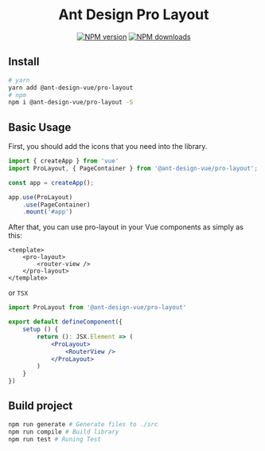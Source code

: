 <h1 align="center">
Ant Design Pro Layout
</h1>

<div align="center">

[![NPM version](https://img.shields.io/npm/v/@ant-design/icons-vue.svg?style=flat)](https://npmjs.org/package/@ant-design-vue/pro-layout)
[![NPM downloads](http://img.shields.io/npm/dm/@ant-design/icons-vue.svg?style=flat)](https://npmjs.org/package/@ant-design-vue/pro-layout)

</div>

## Install

```bash
# yarn
yarn add @ant-design-vue/pro-layout
# npm
npm i @ant-design-vue/pro-layout -S
```

## Basic Usage

First, you should add the icons that you need into the library.

```js
import { createApp } from 'vue'
import ProLayout, { PageContainer } from '@ant-design-vue/pro-layout';

const app = createApp();

app.use(ProLayout)
    .use(PageContainer)
    .mount('#app')
```

After that, you can use pro-layout in your Vue components as simply as this:

```vue
<template>
    <pro-layout>
        <router-view />
    </pro-layout>
</template>
```
or `TSX`
```jsx
import ProLayout from '@ant-design-vue/pro-layout'

export default defineComponent({
    setup () {
        return (): JSX.Element => (
            <ProLayout>
                <RouterView />
            </ProLayout>
        )
    }
})
```


## Build project

```bash
npm run generate # Generate files to ./src
npm run compile # Build library
npm run test # Runing Test
```
